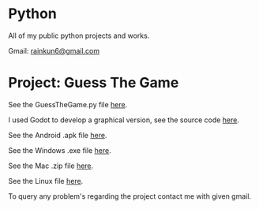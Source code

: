 # Python

All of my public python projects and works.

Gmail: rainkun6@gmail.com

# Project: Guess The Game

See the GuessTheGame.py file [here]().

I used Godot to develop a graphical version, see the source code [here](/).

See the Android .apk file [here]().

See the Windows .exe file [here]().

See the Mac .zip file [here]().

See the Linux file [here]().

To query any problem's regarding the project contact me with given gmail.
